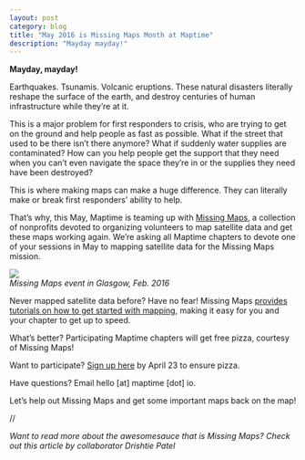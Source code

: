 ```yaml
---
layout: post
category: blog
title: "May 2016 is Missing Maps Month at Maptime"
description: "Mayday mayday!"
---
```

<strong>Mayday, mayday!</strong>

Earthquakes. Tsunamis. Volcanic eruptions. These natural disasters literally reshape the  surface of the earth, and destroy centuries of human infrastructure while they’re at it.

This is a major problem for first responders to crisis, who are trying to get on the ground and help people as fast as possible. What if the street that used to be there isn’t there anymore? What if suddenly water supplies are contaminated? How can you help people get the support that they need when you can’t even navigate the space they’re in or the supplies they need have been destroyed?

This is where making maps can make a huge difference. They can literally make or break first responders’ ability to help. 

That’s why, this May, Maptime is teaming up with [Missing Maps](http://www.missingmaps.org/), a collection of nonprofits devoted to organizing volunteers to map satellite data and get these maps working again.  We’re asking all Maptime chapters to devote one of your sessions in May to mapping satellite data for the Missing Maps mission.

<img src="https://raw.githubusercontent.com/maptime/maptime.github.io/9b4b619d6b18d5ca750525a71aa5e53fd4730455/img/missing-maps-glasgow.jpg"><br>
<em>Missing Maps event in Glasgow, Feb. 2016</em>

Never mapped satellite data before? Have no fear! Missing Maps [provides tutorials on how to get started with mapping](http://www.missingmaps.org/contribute/#learn), making it easy for you and your chapter to get up to speed. 

What’s better? Participating Maptime chapters will get free pizza, courtesy of Missing Maps! 

Want to participate? [Sign up here](https://docs.google.com/forms/d/1hYq9bAcjFu8bbkWMD0NzxG-Z6bHsVPsTIulz6lPuMcs/viewform) by April 23 to ensure pizza.

Have questions? Email hello [at] maptime [dot] io.

Let’s help out Missing Maps and get some important maps back on the map!

//

<em>Want to read more about the awesomesauce that is Missing Maps? Check out this article by collaborator Drishtie Patel</em>
